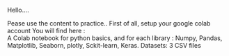 Hello....

Pease use the content to practice..
First of all, setup your google colab account 
You will find here :   
A Colab notebook for python basics, and for each library : Numpy, Pandas, Matplotlib, Seaborn, plotly, Sckit-learn, Keras.
Datasets: 3 CSV files
 
                      
